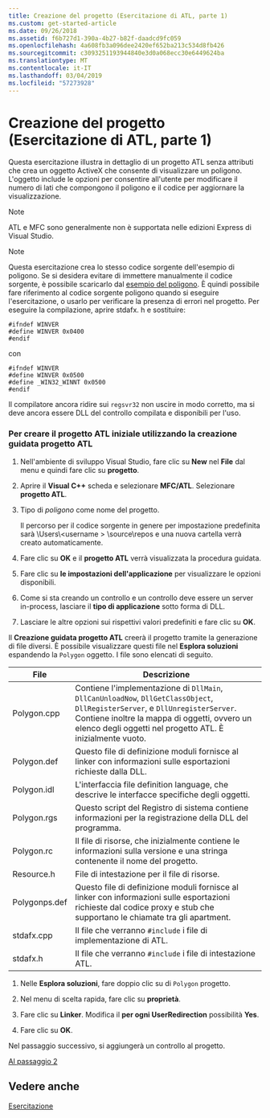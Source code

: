```yaml
---
title: Creazione del progetto (Esercitazione di ATL, parte 1)
ms.custom: get-started-article
ms.date: 09/26/2018
ms.assetid: f6b727d1-390a-4b27-b82f-daadcd9fc059
ms.openlocfilehash: 4a608fb3a096dee2420ef652ba213c534d8fb426
ms.sourcegitcommit: c3093251193944840e3d0a068ecc30e6449624ba
ms.translationtype: MT
ms.contentlocale: it-IT
ms.lasthandoff: 03/04/2019
ms.locfileid: "57273928"
---
```

# <a name="creating-the-project-atl-tutorial-part-1"></a>Creazione del progetto (Esercitazione di ATL, parte 1)

Questa esercitazione illustra in dettaglio di un progetto ATL senza attributi che crea un oggetto ActiveX che consente di visualizzare un poligono. L'oggetto include le opzioni per consentire all'utente per modificare il numero di lati che compongono il poligono e il codice per aggiornare la visualizzazione.

> [!NOTE]
> ATL e MFC sono generalmente non è supportata nelle edizioni Express di Visual Studio.

> [!NOTE]
> Questa esercitazione crea lo stesso codice sorgente dell'esempio di poligono. Se si desidera evitare di immettere manualmente il codice sorgente, è possibile scaricarlo dal [esempio del poligono](https://github.com/Microsoft/VCSamples/tree/master/VC2008Samples/ATL/Controls/Polygon). È quindi possibile fare riferimento al codice sorgente poligono quando si eseguire l'esercitazione, o usarlo per verificare la presenza di errori nel progetto.
> Per eseguire la compilazione, aprire stdafx. h e sostituire:
> ```
> #ifndef WINVER
> #define WINVER 0x0400
> #endif
> ```
> con
> ```
> #ifndef WINVER
> #define WINVER 0x0500
> #define _WIN32_WINNT 0x0500
> #endif
> ```
> Il compilatore ancora ridire sui `regsvr32` non uscire in modo corretto, ma si deve ancora essere DLL del controllo compilata e disponibili per l'uso.

### <a name="to-create-the-initial-atl-project-using-the-atl-project-wizard"></a>Per creare il progetto ATL iniziale utilizzando la creazione guidata progetto ATL

1. Nell'ambiente di sviluppo Visual Studio, fare clic su **New** nel **File** dal menu e quindi fare clic su **progetto**.

1. Aprire il **Visual C++** scheda e selezionare **MFC/ATL**. Selezionare **progetto ATL**.

1. Tipo di *poligono* come nome del progetto.

    Il percorso per il codice sorgente in genere per impostazione predefinita sarà \Users\\\<username > \source\repos e una nuova cartella verrà creato automaticamente.

1. Fare clic su **OK** e il **progetto ATL** verrà visualizzata la procedura guidata.

1. Fare clic su **le impostazioni dell'applicazione** per visualizzare le opzioni disponibili.

1. Come si sta creando un controllo e un controllo deve essere un server in-process, lasciare il **tipo di applicazione** sotto forma di DLL.

1. Lasciare le altre opzioni sui rispettivi valori predefiniti e fare clic su **OK**.

Il **Creazione guidata progetto ATL** creerà il progetto tramite la generazione di file diversi. È possibile visualizzare questi file nel **Esplora soluzioni** espandendo la `Polygon` oggetto. I file sono elencati di seguito.

|File|Descrizione|
|----------|-----------------|
|Polygon.cpp|Contiene l'implementazione di `DllMain`, `DllCanUnloadNow`, `DllGetClassObject`, `DllRegisterServer`, e `DllUnregisterServer`. Contiene inoltre la mappa di oggetti, ovvero un elenco degli oggetti nel progetto ATL. È inizialmente vuoto.|
|Polygon.def|Questo file di definizione moduli fornisce al linker con informazioni sulle esportazioni richieste dalla DLL.|
|Polygon.idl|L'interfaccia file definition language, che descrive le interfacce specifiche degli oggetti.|
|Polygon.rgs|Questo script del Registro di sistema contiene informazioni per la registrazione della DLL del programma.|
|Polygon.rc|Il file di risorse, che inizialmente contiene le informazioni sulla versione e una stringa contenente il nome del progetto.|
|Resource.h|File di intestazione per il file di risorse.|
|Polygonps.def|Questo file di definizione moduli fornisce al linker con informazioni sulle esportazioni richieste dal codice proxy e stub che supportano le chiamate tra gli apartment.|
|stdafx.cpp|Il file che verranno `#include` i file di implementazione di ATL.|
|stdafx.h|Il file che verranno `#include` i file di intestazione ATL.|

1. Nelle **Esplora soluzioni**, fare doppio clic su di `Polygon` progetto.

1. Nel menu di scelta rapida, fare clic su **proprietà**.

1. Fare clic su **Linker**. Modifica il **per ogni UserRedirection** possibilità **Yes**.

1. Fare clic su **OK**.

Nel passaggio successivo, si aggiungerà un controllo al progetto.

[Al passaggio 2](../atl/adding-a-control-atl-tutorial-part-2.md)

## <a name="see-also"></a>Vedere anche

[Esercitazione](../atl/active-template-library-atl-tutorial.md)
